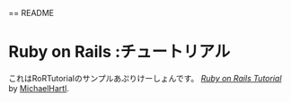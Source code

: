 == README

# Ruby on Rails :チュートリアル
これはRoRTutorialのサンプルあぷりけーしょんです。
[*Ruby on Rails Tutorial*](http://railstutorial.jp) by [MichaelHartl](http://michaelhartl.com).